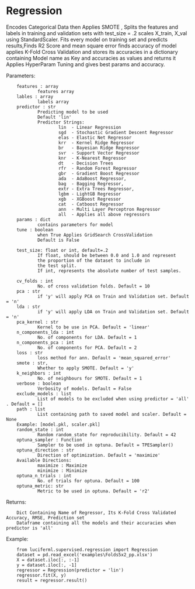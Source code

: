 # Regression

Encodes Categorical Data then Applies SMOTE , Splits the features and labels in training and validation sets with test_size = .2
scales X_train, X_val using StandardScaler.
Fits every model on training set and predicts results,Finds R2 Score and mean square error
finds accuracy of model applies K-Fold Cross Validation
and stores its accuracies in a dictionary containing Model name as Key and accuracies as values and returns it
Applies HyperParam Tuning and gives best params and accuracy.

Parameters:

        features : array
                features array
        lables : array
                labels array
        predictor : str
                Predicting model to be used
                Default 'lin'
                Predictor Strings:
                        lin  - Linear Regression
                        sgd  - Stochastic Gradient Descent Regressor
                        elas - Elastic Net Regressor
                        krr  - Kernel Ridge Regressor
                        br   - Bayesian Ridge Regressor
                        svr  - Support Vector Regressor
                        knr  - K-Nearest Regressor
                        dt   - Decision Trees
                        rfr  - Random Forest Regressor
                        gbr  - Gradient Boost Regressor
                        ada  - AdaBoost Regressor,
                        bag  - Bagging Regressor,
                        extr - Extra Trees Regressor,
                        lgbm - LightGB Regressor
                        xgb  - XGBoost Regressor
                        cat  - Catboost Regressor
                        ann  - Multi Layer Perceptron Regressor
                        all  - Applies all above regressors
        params : dict
                contains parameters for model
        tune : boolean
                when True Applies GridSearch CrossValidation
                Default is False

        test_size: float or int, default=.2
                If float, should be between 0.0 and 1.0 and represent
                the proportion of the dataset to include in
                the test split.
                If int, represents the absolute number of test samples.

        cv_folds : int
                No. of cross validation folds. Default = 10
        pca : str
                if 'y' will apply PCA on Train and Validation set. Default = 'n'
        lda : str
                if 'y' will apply LDA on Train and Validation set. Default = 'n'
        pca_kernel : str
                Kernel to be use in PCA. Default = 'linear'
        n_components_lda : int
                No. of components for LDA. Default = 1
        n_components_pca : int
                No. of components for PCA. Default = 2
        loss : str
                loss method for ann. Default = 'mean_squared_error'
        smote : str,
                Whether to apply SMOTE. Default = 'y'
        k_neighbors : int
                No. of neighbours for SMOTE. Default = 1
        verbose : boolean
                Verbosity of models. Default = False
        exclude_models : list
                List of models to be excluded when using predictor = 'all' . Default = []
        path : list
                List containing path to saved model and scaler. Default = None
        Example: [model.pkl, scaler.pkl]
        random_state : int
                Random random_state for reproducibility. Default = 42
        optuna_sampler : Function
                Sampler to be used in optuna. Default = TPESampler()
        optuna_direction : str
                Direction of optimization. Default = 'maximize'
        Available Directions:
                maximize : Maximize
                minimize : Minimize
        optuna_n_trials : int
                No. of trials for optuna. Default = 100
        optuna_metric: str
                Metric to be used in optuna. Default = 'r2'

Returns:

        Dict Containing Name of Regressor, Its K-Fold Cross Validated Accuracy, RMSE, Prediction set
        Dataframe containing all the models and their accuracies when predictor is 'all'

Example:

        from luciferml.supervised.regression import Regression
        dataset = pd.read_excel('examples\Folds5x2_pp.xlsx')
        X = dataset.iloc[:, :-1]
        y = dataset.iloc[:, -1]
        regressor = Regression(predictor = 'lin')
        regressor.fit(X, y)
        result = regressor.result()

